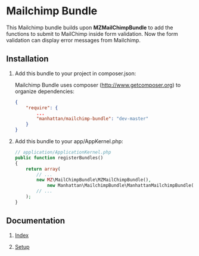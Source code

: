 Mailchimp Bundle
============

This Mailchimp bundle builds upon __MZMailChimpBundle__ to add the functions to submit to MailChimp inside form validation. Now the form validation can display error messages from Mailchimp.


Installation
------------

1. Add this bundle to your project in composer.json:

    Mailchimp Bundle uses composer (http://www.getcomposer.org) to organize dependencies:

    ```json
    {
        "require": {
            ...
            "manhattan/mailchimp-bundle": "dev-master"
        }
    }
    ```

2. Add this bundle to your app/AppKernel.php:

    ``` php
    // application/ApplicationKernel.php
    public function registerBundles()
    {
        return array(
            // ...
            new MZ\MailChimpBundle\MZMailChimpBundle(),
                new Manhattan\MailchimpBundle\ManhattanMailchimpBundle(),
            // ...
        );
    }
    ```

Documentation
-------------

1. [Index](https://github.com/frodosghost/PorterStemmerBundle/blob/master/Resources/doc/index.md)

2. [Setup](https://github.com/frodosghost/MailchimpBundle/blob/master/Resources/doc/setup.md)
